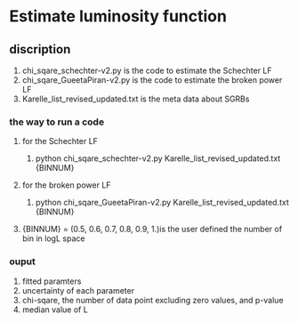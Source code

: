 # Estimate luminosity function 

## discription 
1. chi_sqare_schechter-v2.py is the code to estimate the Schechter LF 
2. chi_sqare_GueetaPiran-v2.py is the code to estimate the broken power LF 
3. Karelle_list_revised_updated.txt is the meta data about SGRBs



### the way to run a code 
1. for the Schechter LF
    1. python chi_sqare_schechter-v2.py Karelle_list_revised_updated.txt {BINNUM}
2. for the broken power LF 
    1. python chi_sqare_GueetaPiran-v2.py Karelle_list_revised_updated.txt {BINNUM}
    
2. {BINNUM} = (0.5, 0.6, 0.7, 0.8, 0.9, 1.)is the user defined the number of bin in logL space 


 ### ouput 
 1. fitted paramters
 2. uncertainty of each parameter
 3. chi-sqare, the number of data point excluding zero values, and p-value 
 4. median value of L 
